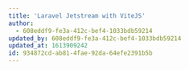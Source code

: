 ```yaml
---
title: 'Laravel Jetstream with ViteJS'
author:
  - 608eddf9-fe3a-412c-bef4-1033bdb59214
updated_by: 608eddf9-fe3a-412c-bef4-1033bdb59214
updated_at: 1613909242
id: 934872cd-ab81-4fae-92da-64efe2391b5b
---
```

